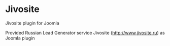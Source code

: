 Jivosite
=======

Jivosite plugin for Joomla

Provided Russian Lead Generator service Jivosite (http://www.jivosite.ru) as Joomla plugin
